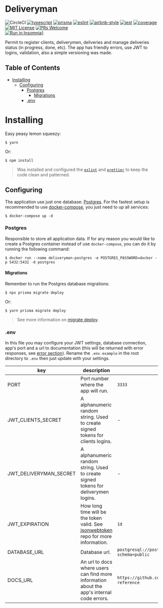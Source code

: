 # Deliveryman
![CircleCI](https://img.shields.io/circleci/build/github/DiegoVictor/deliveryman?style=flat-square&logo=circleci)
[![typescript](https://img.shields.io/badge/typescript-4.5.4-3178c6?style=flat-square&logo=typescript)](https://www.typescriptlang.org/)
[![prisma](https://img.shields.io/badge/prisma-3.7.0-326690?style=flat-square&logo=prisma&logoColor=white)](https://www.prisma.io/)
[![eslint](https://img.shields.io/badge/eslint-8.5.0-4b32c3?style=flat-square&logo=eslint)](https://eslint.org/)
[![airbnb-style](https://flat.badgen.net/badge/style-guide/airbnb/ff5a5f?icon=airbnb)](https://github.com/airbnb/javascript)
[![jest](https://img.shields.io/badge/jest-27.4.5-brightgreen?style=flat-square&logo=jest)](https://jestjs.io/)
[![coverage](https://img.shields.io/codecov/c/gh/DiegoVictor/deliveryman?logo=codecov&style=flat-square)](https://codecov.io/gh/DiegoVictor/deliveryman)
[![MIT License](https://img.shields.io/badge/license-MIT-green?style=flat-square)](https://github.com/DiegoVictor/deliveryman/blob/master/LICENSE)
[![PRs Welcome](https://img.shields.io/badge/PRs-welcome-brightgreen.svg?style=flat-square)](http://makeapullrequest.com)<br>
[![Run in Insomnia}](https://insomnia.rest/images/run.svg)](https://insomnia.rest/run/?label=Deliveryman&uri=https%3A%2F%2Fraw.githubusercontent.com%2FDiegoVictor%2Fdeliveryman%2Fmaster%2FInsomnia_2022-01-11.json)

Permit to register clients, deliverymen, deliveries and manage deliveries status (in progress, done, etc). The app has friendly errors, use JWT to logins, validation, also a simple versioning was made.

## Table of Contents
* [Installing](#installing)
  * [Configuring](#configuring)
    * [Postgres](#postgres)
      * [Migrations](#migrations)
    * [.env](#env)

# Installing
Easy peasy lemon squeezy:
```
$ yarn
```
Or:
```
$ npm install
```
> Was installed and configured the [`eslint`](https://eslint.org/) and [`prettier`](https://prettier.io/) to keep the code clean and patterned.

## Configuring
The application use just one database: [Postgres](https://www.postgresql.org/). For the fastest setup is recommended to use [docker-compose](https://docs.docker.com/compose/), you just need to up all services:
```
$ docker-compose up -d
```

### Postgres
Responsible to store all application data. If for any reason you would like to create a Postgres container instead of use `docker-compose`, you can do it by running the following command:
```
$ docker run --name deliveryman-postgres -e POSTGRES_PASSWORD=docker -p 5432:5432 -d postgres
```

#### Migrations
Remember to run the Postgres database migrations:
```
$ npx prisma migrate deploy
```
Or:
```
$ yarn prisma migrate deploy
```
> See more information on [migrate deploy](https://www.prisma.io/docs/reference/api-reference/command-reference#migrate-deploy).

### .env
In this file you may configure your JWT settings, database connection, app's port and a url to documentation (this will be returned with error responses, see [error section](#error-handling)). Rename the `.env.example` in the root directory to `.env` then just update with your settings.

|key|description|default
|---|---|---
|PORT|Port number where the app will run.|`3333`
|JWT_CLIENTS_SECRET|A alphanumeric random string. Used to create signed tokens for clients logins.| -
|JWT_DELIVERYMAN_SECRET|A alphanumeric random string. Used to create signed tokens for deliverymen logins.| -
|JWT_EXPIRATION|How long time will be the token valid. See [jsonwebtoken](https://github.com/auth0/node-jsonwebtoken#usage) repo for more information.|`1d`
|DATABASE_URL|Database url.|`postgresql://postgres:docker@localhost:5432/deliveryman?schema=public`
|DOCS_URL|An url to docs where users can find more information about the app's internal code errors.|`https://github.com/DiegoVictor/deliveryman#errors-reference`
